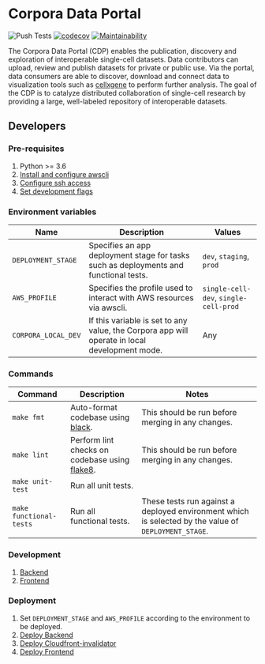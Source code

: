 # Corpora Data Portal
![Push Tests](https://github.com/chanzuckerberg/corpora-data-portal/workflows/Push%20Tests/badge.svg)
[![codecov](https://codecov.io/gh/chanzuckerberg/corpora-data-portal/branch/main/graph/badge.svg)](https://codecov.io/gh/chanzuckerberg/corpora-data-portal)
[![Maintainability](https://api.codeclimate.com/v1/badges/9416c313de4d0457a5cc/maintainability)](https://codeclimate.com/github/chanzuckerberg/corpora-data-portal/maintainability)

The Corpora Data Portal (CDP) enables the publication, discovery and exploration of interoperable
single-cell datasets. Data contributors can upload, review and publish datasets for private or
public use. Via the portal, data consumers are able to discover, download and connect data to visualization tools
such as [cellxgene](https://chanzuckerberg.github.io/cellxgene/posts/cellxgene_cziscience_com) to perform further
analysis. The goal of the CDP is to catalyze distributed collaboration of single-cell research by providing a large,
well-labeled repository of interoperable datasets.

## Developers

### Pre-requisites
1. Python >= 3.6
1. [Install and configure awscli](docs/awscli.md)
1. [Configure ssh access](https://github.com/chanzuckerberg/single-cell-infra#ssh)
1. [Set development flags](docs/dev_flags.md)

### Environment variables
| Name | Description | Values |
|------|-------------|--------|
|`DEPLOYMENT_STAGE`|Specifies an app deployment stage for tasks such as deployments and functional tests.|`dev`, `staging`, `prod`|
|`AWS_PROFILE`|Specifies the profile used to interact with AWS resources via awscli.|`single-cell-dev`, `single-cell-prod`|
|`CORPORA_LOCAL_DEV`|If this variable is set to any value, the Corpora app will operate in local development mode.|Any|

### Commands
| Command | Description | Notes |
|---------|-------------|-------|
|`make fmt`|Auto-format codebase using [black](https://pypi.org/project/black/).|This should be run before merging in any changes.|
|`make lint`|Perform lint checks on codebase using [flake8](https://flake8.pycqa.org/en/latest/).|This should be run before merging in any changes.|
|`make unit-test`|Run all unit tests.||
|`make functional-tests`|Run all functional tests.|These tests run against a deployed environment which is selected by the value of `DEPLOYMENT_STAGE`.|

### Development
1. [Backend](backend/chalice/api_server/README.md#Development)
1. [Frontend](frontend/README.md#Development)

### Deployment
1. Set `DEPLOYMENT_STAGE` and `AWS_PROFILE` according to the environment to be deployed.
1. [Deploy Backend](backend/chalice/api_server/README.md#Deploy)
1. [Deploy Cloudfront-invalidator](backend/chalice/api_server/README.md#Deploy)
1. [Deploy Frontend](frontend/README.md#Deployment)
